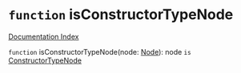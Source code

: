 # `function` isConstructorTypeNode

[Documentation Index](../README.md)

`function` isConstructorTypeNode(node: [Node](../interface.Node/README.md)): node `is` [ConstructorTypeNode](../interface.ConstructorTypeNode/README.md)

